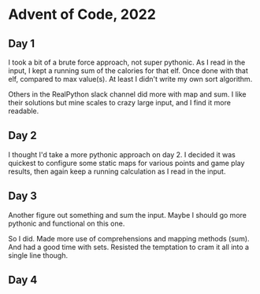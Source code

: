 # Advent of Code, 2022

## Day 1

I took a bit of a brute force approach, not super pythonic.
As I read in the input, I kept a running sum of the calories for that elf.
Once done with that elf, compared to max value(s).
At least I didn't write my own sort algorithm.

Others in the RealPython slack channel did more with map and sum.
I like their solutions but mine scales to crazy large input, and I find it more readable.

## Day 2

I thought I'd take a more pythonic approach on day 2.
I decided it was quickest to configure some static maps for various points and game play results,
then again keep a running calculation as I read in the input.

## Day 3

Another figure out something and sum the input.
Maybe I should go more pythonic and functional on this one.

So I did.
Made more use of comprehensions and mapping methods (sum).
And had a good time with sets.
Resisted the temptation to cram it all into a single line though.

## Day 4